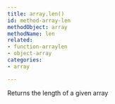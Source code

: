 ```yaml
---
title: array.len()
id: method-array-len
methodObject: array
methodName: len
related:
- function-arraylen
- object-array
categories:
- array

---
```


Returns the length of a given array